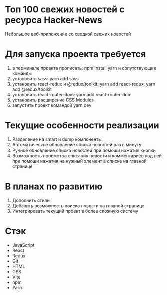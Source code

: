 # Топ 100 свежих новостей с ресурса Hacker-News
Небольшое веб-приложение со сводкой свежих новостей
# Для запуска проекта требуется
1) в терминале проекта прописать: npm install yarn и сопутствующие команды 
2) установить sass: yarn add sass
3) установить react-redux и @redux/toolkit: yarn add react-redux, yarn add @redux/toolkit
4) установить react-router-dom: yarn add react-router-dom
5) установить расширение CSS Modules
6) запустить проект командой yarn dev
# Текущие особенности реализации
1) Разделение на smart и dump компоненты
2) Автоматическое обновление списка новостей раз в минуту
3) Ручное обновление списка новостей при помощи нажатия кнопки
4) Возможность просмотра описания новости и комментариев под ней при помощи нажатия на нужный элемент в списке на главной странице
# В планах по развитию
1) Дополнить стили
2) Добавить возможность поиска новости на главной странице
3) Интегрировать текущий проект в более сложную систему
# Стэк
- JavaScript
- React
- Redux
- Git
- HTML
- CSS
- Vite
- npm
- Yarn